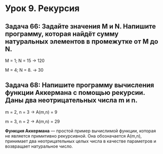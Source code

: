 # Урок 9. Рекурсия
## Задача 66: Задайте значения M и N. Напишите программу, которая найдёт сумму натуральных элементов в промежутке от M до N.

M = 1; N = 15 -> 120

M = 4; N = 8. -> 30

## Задача 68: Напишите программу вычисления функции Аккермана с помощью рекурсии. Даны два неотрицательных числа m и n.

m = 2, n = 3 -> A(m,n) = 9

m = 3, n = 2 -> A(m,n) = 29

**Функция Аккермана** — простой пример вычислимой функции, которая не является примитивно рекурсивной. Она обозначается A(m,n), принимает два неотрицательных целых числа в качестве параметров и возвращает натуральное число.